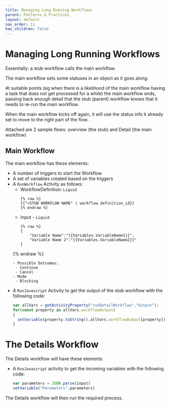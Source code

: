```yaml
---
title: Managing Long Running Workflows
parent: Patterns & Practices
layout: default
nav_order: 11
has_children: false
---
```


# Managing Long Running Workflows

Essentially: a stub workflow calls the main workflow.

The main workflow sets some statuses in an object as it goes along.

At suitable points (eg when there is a likelihood of the main workflow having a task that does not get processed for a while) the main workflow ends, passing back enough detail that the stub (parent) workflow knows that it needs to re-run the main workflow.  

When the main workflow kicks off again, it will use the status info it already set to move to the right part of the flow. 

Attached are 2 sample flows: overview (the stub) and Detail (the main workflow)

## Main Workflow

The main workflow has these elements:
- A number of triggers to start the Workflow
- A set of variables created based on the triggers
- A ```RunWorkflow``` Activity as follows:
  - WorkflowDefinition: ```Liquid```
    ```liquid
    {% raw %}
    {{"<STUB WORKFLOW NAME" | workflow_definition_id}}
    {% endraw %}
    ```
  - Input - ```Liquid```
    ```liquid
    {% raw %}
    {
        "Variable Name":"{{Variables.VariableName1}}",
        "Variable Name 2":"{{Variables.VariableName2}}"
    }
  {% endraw %}
    ```
   - Possible Outcomes:
     - Continue
     - Cancel
   - Mode
     - Blocking
 - A ```RunJavascript``` Activity to get the output of the stub workflow with the following code:
   ```javascript
   var allVars = getActivityProperty("runDetailWorkflow","Output");
   for(const property in allVars.workflowOutput)
   {
     setVariable(property.toString(),allVars.workflowOutput[property]);
   }
   ```
# The Details Workflow

The Details workflow will have these elements
- A ```RunJavascript``` activity to get the incoming variables with the following code:
  ```javascript
  var parameters = JSON.parse(input)
  setVariable("Parameters",parameters)
  ```
The Details workflow will then run the required process.
